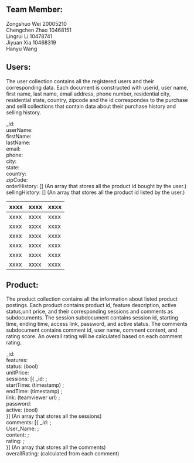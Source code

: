 ## Team Member:  
Zongshuo Wei  20005210  
Chengchen Zhao 10468151  
Lingrui Li 10478741  
Jiyuan Xia 10468319  
Hanyu Wang  

## Users:  
  
The user collection contains all the registered users and their corresponding data. Each document is constructed with userid, user name, first name, last name, email address, phone number, residential city, residential state, country, zipcode and the id correspondes to the purchase and selll collections that contain data about their purchase history and selling history.  
  
_id:  
userName:  
firstName:  
lastName:  
email:  
phone:    
city:  
state:  
country:  
zipCode:    
orderHistory: [] (An array that stores all the product id bought by the user.)  
sellingHistory: []  (An array that stores all the product id listed by the user.)  
  
| xxxx        | xxxx  |  xxxx   |
| ------------| ------------- |  -----------|
| xxxx  | xxxx | xxxx  |
| xxxx  | xxxx | xxxx |
| xxxx  | xxxx | xxxx |
| xxxx  | xxxx | xxxx |
| xxxx  | xxxx | xxxx |
| xxxx  | xxxx |  xxxx |
  
## Product:
  
The product collection contains all the information about listed product postings. Each product contains product id, feature description, active status,unit price, and their corresponding sessions and comments as subdocuments. The session subdocument contains session id, starting time, ending time, access link, password, and active status. The comments subdocument contains comment id, user name, comment content, and rating score. An overall rating will be calculated based on each comment rating.
  
_id:  
features:  
status:   (bool)  
unitPrice:  
sessions:  [{ _id: ;  
            startTime: (timestamp) ;  
            endTime: (timestamp) ;  
            link: (teamviewer url) ;  
            password:  
            active: (bool)  
            }] (An array that stores all the sessions)  
comments: [{ _id: ;  
            User_Name:  ;  
            content:  ;  
            rating:  ;  
            }] (An array that stores all the comments)  
overallRating:  (calculated from each comment)  





